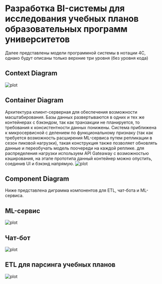 # Разработка BI-системы для исследования учебных планов образовательных программ университетов
Далее представлены модели программной системы в нотации 4С, однако будут описаны только верхние три уровня (без уровня кода)

## Context Diagram
![plot](https://github.com/yunas-x/Diploma/blob/Lab-Work-2/Lab%20Work%20%E2%84%962/docs/SSAD%202.png)

## Container Diagram
Архитектура клиент-серверная для обеспечения возможности масштабирования. Базы данных развертываются в одних и тех же контейнерах с бэкэндом, так как транзакции не планируется, то требования к консистентности данных понижены. Система приближена к микросервисной с делением по функциональному признаку (так как требуется возможность расширения ML-сервиса путем репликации в сезон пиковой нагрузки), такая конструкция также позволяет обновлять данные и переобучать модель поочереди на каждой реплике. для распределения нагрузки используем API Gateaway с возможностью кэширования, на этапе прототипа данный контейнер можно опустить, соединив UI и бэкэнд напрямую.
![plot](https://github.com/yunas-x/Diploma/blob/Lab-Work-2/Lab%20Work%20%E2%84%962/docs/SSAD%202-2.png)

## Component Diagram
Ниже представлена диграмма компонентов для ETL, чат-бота и ML-сервиса.
## ML-сервис
![plot](https://github.com/yunas-x/Diploma/blob/Lab-Work-2/Lab%20Work%20%E2%84%962/docs/SSAD%202-3.png)
## Чат-бот
![plot](https://github.com/yunas-x/Diploma/blob/Lab-Work-2/Lab%20Work%20%E2%84%962/docs/SSAD%202-4.png)
## ETL для парсинга учебных планов
![plot](https://github.com/yunas-x/Diploma/blob/Lab-Work-2/Lab%20Work%20%E2%84%962/docs/SSAD%202-5.png)
